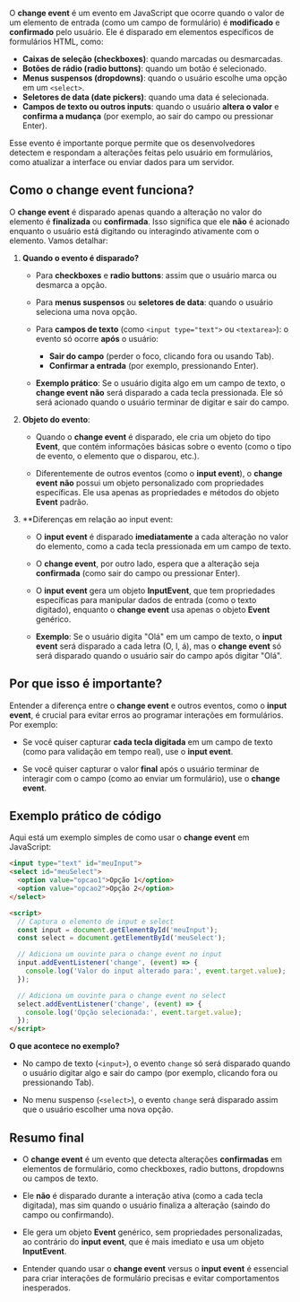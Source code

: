 O **change event** é um evento em JavaScript que ocorre quando o valor de um elemento de entrada (como um campo de formulário) é **modificado** e **confirmado** pelo usuário. Ele é disparado em elementos específicos de formulários HTML, como:

- **Caixas de seleção (checkboxes)**: quando marcadas ou desmarcadas.
- **Botões de rádio (radio buttons)**: quando um botão é selecionado.
- **Menus suspensos (dropdowns)**: quando o usuário escolhe uma opção em um `<select>`.
- **Seletores de data (date pickers)**: quando uma data é selecionada.
- **Campos de texto ou outros inputs**: quando o usuário **altera o valor** e **confirma a mudança** (por exemplo, ao sair do campo ou pressionar Enter).

Esse evento é importante porque permite que os desenvolvedores detectem e respondam a alterações feitas pelo usuário em formulários, como atualizar a interface ou enviar dados para um servidor.

## Como o **change event** funciona?

O **change event** é disparado apenas quando a alteração no valor do elemento é **finalizada** ou **confirmada**. Isso significa que ele **não** é acionado enquanto o usuário está digitando ou interagindo ativamente com o elemento. Vamos detalhar:

1. **Quando o evento é disparado?**
   - Para **checkboxes** e **radio buttons**: assim que o usuário marca ou desmarca a opção.
     
   - Para **menus suspensos** ou **seletores de data**: quando o usuário seleciona uma nova opção.
     
   - Para **campos de texto** (como `<input type="text">` ou `<textarea>`): o evento só ocorre **após** o usuário:
     - **Sair do campo** (perder o foco, clicando fora ou usando Tab).
     - **Confirmar a entrada** (por exemplo, pressionando Enter).
       
   - **Exemplo prático**: Se o usuário digita algo em um campo de texto, o **change event** **não** será disparado a cada tecla pressionada. Ele só será acionado quando o usuário terminar de digitar e sair do campo.

2. **Objeto do evento**:
   - Quando o **change event** é disparado, ele cria um objeto do tipo **Event**, que contém informações básicas sobre o evento (como o tipo de evento, o elemento que o disparou, etc.).
     
   - Diferentemente de outros eventos (como o **input event**), o **change event** **não** possui um objeto personalizado com propriedades específicas. Ele usa apenas as propriedades e métodos do objeto **Event** padrão.

2. **Diferenças em relação ao input event:
   - O **input event** é disparado **imediatamente** a cada alteração no valor do elemento, como a cada tecla pressionada em um campo de texto.
     
   - O **change event**, por outro lado, espera que a alteração seja **confirmada** (como sair do campo ou pressionar Enter).
     
   - O **input event** gera um objeto **InputEvent**, que tem propriedades específicas para manipular dados de entrada (como o texto digitado), enquanto o **change event** usa apenas o objeto **Event** genérico.
     
   - **Exemplo**: Se o usuário digita "Olá" em um campo de texto, o **input event** será disparado a cada letra (O, l, á), mas o **change event** só será disparado quando o usuário sair do campo após digitar "Olá".

## Por que isso é importante?

Entender a diferença entre o **change event** e outros eventos, como o **input event**, é crucial para evitar erros ao programar interações em formulários. Por exemplo:

- Se você quiser capturar **cada tecla digitada** em um campo de texto (como para validação em tempo real), use o **input event**.
  
- Se você quiser capturar o valor **final** após o usuário terminar de interagir com o campo (como ao enviar um formulário), use o **change event**.

## Exemplo prático de código

Aqui está um exemplo simples de como usar o **change event** em JavaScript:

```html
<input type="text" id="meuInput">
<select id="meuSelect">
  <option value="opcao1">Opção 1</option>
  <option value="opcao2">Opção 2</option>
</select>

<script>
  // Captura o elemento de input e select
  const input = document.getElementById('meuInput');
  const select = document.getElementById('meuSelect');

  // Adiciona um ouvinte para o change event no input
  input.addEventListener('change', (event) => {
    console.log('Valor do input alterado para:', event.target.value);
  });

  // Adiciona um ouvinte para o change event no select
  select.addEventListener('change', (event) => {
    console.log('Opção selecionada:', event.target.value);
  });
</script>
```

**O que acontece no exemplo?**
- No campo de texto (`<input>`), o evento `change` só será disparado quando o usuário digitar algo e sair do campo (por exemplo, clicando fora ou pressionando Tab).
  
- No menu suspenso (`<select>`), o evento `change` será disparado assim que o usuário escolher uma nova opção.

## Resumo final

- O **change event** é um evento que detecta alterações **confirmadas** em elementos de formulário, como checkboxes, radio buttons, dropdowns ou campos de texto.
  
- Ele **não** é disparado durante a interação ativa (como a cada tecla digitada), mas sim quando o usuário finaliza a alteração (saindo do campo ou confirmando).
  
- Ele gera um objeto **Event** genérico, sem propriedades personalizadas, ao contrário do **input event**, que é mais imediato e usa um objeto **InputEvent**.
  
- Entender quando usar o **change event** versus o **input event** é essencial para criar interações de formulário precisas e evitar comportamentos inesperados.